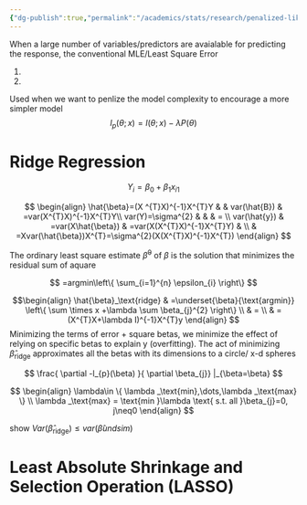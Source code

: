 ```yaml
---
{"dg-publish":true,"permalink":"/academics/stats/research/penalized-likelihood/","created":"2025-05-27T17:31:22.262-04:00","updated":"2025-07-07T17:32:53.488-04:00"}
---
```


When a large number of variables/predictors are avaialable for predicting the response, the conventional MLE/Least Square Error

1.
2.

Used when we want to penlize the model complexity to encourage a more simpler model
$$
l_{p}(\theta;x)=l(\theta;x)-\lambda P(\theta)
$$




# Ridge Regression

$$
Y_{i}=\beta_{0}+\beta_{1}x_{i1}
$$

$$
\begin{align}
\hat{\beta}=(X ^{T}X)^{-1}X^{T}Y  &  & var(\hat{B}) & =var(X^{T}X)^{-1}X^{T}Y\\
var(Y)=\sigma^{2}  &  & & = \\
var(\hat{y}) & =var(X\hat{\beta}) & =var(X(X^{T}X)^{-1}X^{T}Y)     &  \\
 & =Xvar(\hat{\beta})X^{T}=\sigma^{2}(X(X^{T}X)^{-1}X^{T})
\end{align}
$$

The ordinary least square estimate $\hat{\beta}^{0}$ of $\beta$ is the solution that minimizes the residual sum of aquare

$$
=argmin\left\{ \sum_{i=1}^{n} \epsilon_{i} \right\}
$$

$$\begin{align}
\hat{\beta}_\text{ridge} & =\underset{\beta}{\text{argmin}} \left\{  \sum \times x +\lambda \sum \beta_{j}^{2}  \right\} \\
 & = \\
 & = (X^{T}X+\lambda I)^{-1}X^{T}y
\end{align}
$$
Minimizing the terms of error + square betas, we minimize the effect of relying on specific betas to explain y (overfitting). The act of minimizing $\hat{\beta}_\text{ridge}$ approximates all the betas with its dimensions to a circle/ x-d spheres

$$
\frac{ \partial -l_{p}(\beta) }{ \partial \beta_{j}} |_{\beta=\beta}
$$

$$
\begin{align}
\lambda\in \{ \lambda _\text{min},\dots,\lambda _\text{max} \} \\
\lambda _\text{max} = \text{min }\lambda \text{ s.t. all }\beta_{j}=0, j\neq0
\end{align}
$$


show $Var(\hat{\beta}_\text{ridge})\leq var(\hat{\beta}undsim)$


# Least Absolute Shrinkage and Selection Operation (LASSO)



